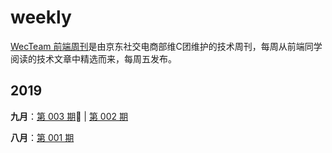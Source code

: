 # weekly

[WecTeam 前端周刊](https://github.com/wecteam/weekly)是由京东社交电商部维C团维护的技术周刊，每周从前端同学阅读的技术文章中精选而来，每周五发布。

## 2019

**九月**：[第 003 期](2019年/weekly-003.md):high_brightness: | [第 002 期](2019年/weekly-002.md)

**八月**：[第 001 期](2019年/weekly-001.md)
